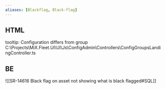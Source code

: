 ```yaml
---
aliases: [Blackflag, Black-flag]
---
```


## HTML
tooltip: Configuration differs from group
C:\Projects\MiX.Fleet.UI\UI\Js\ConfigAdmin\Controllers\ConfigGroupsLandingController.ts


## BE


![[SR-14616 Black flag on asset not showing what is black flagged#SQL]]
